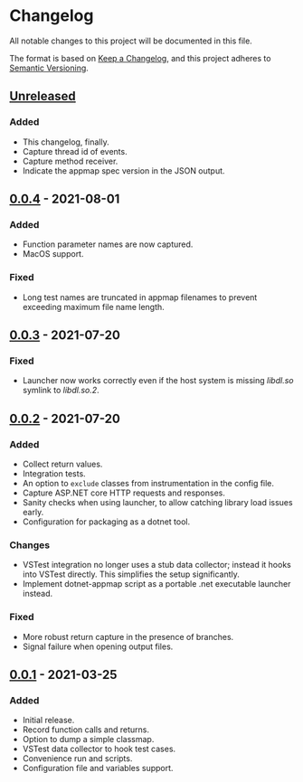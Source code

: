 # Changelog
All notable changes to this project will be documented in this file.

The format is based on [Keep a Changelog](https://keepachangelog.com/en/1.0.0/),
and this project adheres to [Semantic Versioning](https://semver.org/spec/v2.0.0.html).

## [Unreleased]

### Added
- This changelog, finally.
- Capture thread id of events.
- Capture method receiver.
- Indicate the appmap spec version in the JSON output.

## [0.0.4] - 2021-08-01

### Added
- Function parameter names are now captured.
- MacOS support.

### Fixed
- Long test names are truncated in appmap filenames to prevent exceeding
  maximum file name length.

## [0.0.3] - 2021-07-20

### Fixed
- Launcher now works correctly even if the host system is missing *libdl.so*
  symlink to *libdl.so.2*.

## [0.0.2] - 2021-07-20

### Added
- Collect return values.
- Integration tests.
- An option to `exclude` classes from instrumentation in the config file.
- Capture ASP.NET core HTTP requests and responses.
- Sanity checks when using launcher, to allow catching library load issues early.
- Configuration for packaging as a dotnet tool.

### Changes
- VSTest integration no longer uses a stub data collector; instead it hooks
  into VSTest directly. This simplifies the setup significantly.
- Implement dotnet-appmap script as a portable .net executable launcher instead.

### Fixed
- More robust return capture in the presence of branches.
- Signal failure when opening output files.

## [0.0.1] - 2021-03-25

### Added
- Initial release.
- Record function calls and returns.
- Option to dump a simple classmap.
- VSTest data collector to hook test cases.
- Convenience run and scripts.
- Configuration file and variables support.


[Unreleased]: https://github.com/applandinc/appmap-dotnet/compare/v0.0.4...HEAD
[0.0.4]: https://github.com/applandinc/appmap-dotnet/compare/v0.0.3...v0.0.4
[0.0.3]: https://github.com/applandinc/appmap-dotnet/compare/v0.0.2...v0.0.3
[0.0.2]: https://github.com/applandinc/appmap-dotnet/compare/v0.0.1...v0.0.2
[0.0.1]: https://github.com/applandinc/appmap-dotnet/releases/tag/v0.0.1
